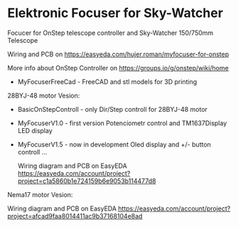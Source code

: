 # Elektronic Focuser for Sky-Watcher

 Focucer for OnStep telescope controller and Sky-Watcher 150/750mm Telescope
  
  Wiring and PCB on  https://easyeda.com/hujer.roman/myfocuser-for-onstep
  
  More info about OnStep Controller on https://groups.io/g/onstep/wiki/home



* MyFocuserFreeCad     -  FreeCAD and stl models for 3D printing

28BYJ-48 motor Vesion:

* BasicOnStepControll  -  only Dir/Step controll for 28BYJ-48 motor
* MyFocuserV1.0	       -  first version Potenciometr control and TM1637Display LED display	
* MyFocuserV1.5	       -  now in development Oled display and +/- button controll ...

  Wiring diagram and PCB on EasyEDA  https://easyeda.com/account/project?project=c1a5860b1e724159b6e9053b114477d8

Nema17 motor Vesion:

 Wiring diagram and PCB on EasyEDA  https://easyeda.com/account/project?project=afcad9faa8014411ac9b37168104e8ad


